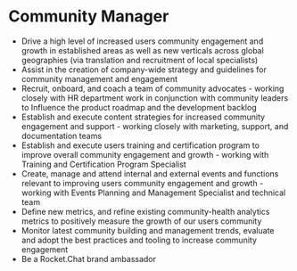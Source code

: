 # Community Manager

* Drive a high level of increased users community engagement and growth in established areas as well as new verticals across global geographies \(via translation and recruitment of local specialists\)
* Assist in the creation of  company-wide strategy and guidelines for community management and engagement 
* Recruit, onboard, and coach a team of community advocates - working closely with HR department work in conjunction with community leaders to Influence the product roadmap and the development backlog
* Establish and execute content strategies for increased community engagement and support - working closely with marketing, support, and documentation teams
* Establish and execute users training and certification program to improve overall community engagement and growth - working with Training and Certification Program Specialist 
* Create, manage and attend internal and external events and functions relevant to improving users community engagement and growth - working with Events Planning and Management Specialist and technical team
* Define new metrics, and refine existing community-health analytics metrics to positively measure the growth of our users community
* Monitor latest community building and management trends, evaluate and adopt the best practices and tooling to increase community engagement
* Be a Rocket.Chat brand ambassador

